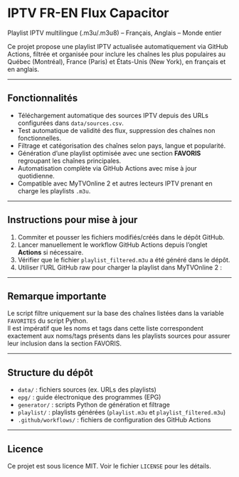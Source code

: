 # IPTV FR-EN Flux Capacitor

Playlist IPTV multilingue (.m3u/.m3u8) – Français, Anglais – Monde entier

Ce projet propose une playlist IPTV actualisée automatiquement via GitHub Actions, filtrée et organisée pour inclure les chaînes les plus populaires au Québec (Montréal), France (Paris) et États-Unis (New York), en français et en anglais.

---

## Fonctionnalités

- Téléchargement automatique des sources IPTV depuis des URLs configurées dans `data/sources.csv`.  
- Test automatique de validité des flux, suppression des chaînes non fonctionnelles.  
- Filtrage et catégorisation des chaînes selon pays, langue et popularité.  
- Génération d’une playlist optimisée avec une section **FAVORIS** regroupant les chaînes principales.  
- Automatisation complète via GitHub Actions avec mise à jour quotidienne.  
- Compatible avec MyTVOnline 2 et autres lecteurs IPTV prenant en charge les playlists `.m3u`.

---

## Instructions pour mise à jour

1. Commiter et pousser les fichiers modifiés/créés dans le dépôt GitHub.  
2. Lancer manuellement le workflow GitHub Actions depuis l’onglet **Actions** si nécessaire.  
3. Vérifier que le fichier `playlist_filtered.m3u` a été généré dans le dépôt.  
4. Utiliser l’URL GitHub raw pour charger la playlist dans MyTVOnline 2 :  

---

## Remarque importante

Le script filtre uniquement sur la base des chaînes listées dans la variable `FAVORITES` du script Python.  
Il est impératif que les noms et tags dans cette liste correspondent exactement aux noms/tags présents dans les playlists sources pour assurer leur inclusion dans la section FAVORIS.

---

## Structure du dépôt

- `data/` : fichiers sources (ex. URLs des playlists)  
- `epg/` : guide électronique des programmes (EPG)  
- `generator/` : scripts Python de génération et filtrage  
- `playlist/` : playlists générées (`playlist.m3u` et `playlist_filtered.m3u`)  
- `.github/workflows/` : fichiers de configuration des GitHub Actions  

---

## Licence

Ce projet est sous licence MIT. Voir le fichier `LICENSE` pour les détails.

